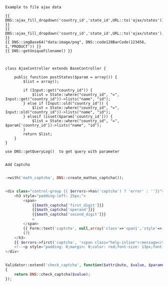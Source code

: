 
    Example to file ajax data

    {{ DNS::ajax_fill_dropdown('country_id','state_id',URL::to('ajax/states')) }}
    {{ DNS::ajax_fill_dropdown('country_id','state_id',URL::to('ajax/states'),array('statea_id','stateb_id')) }}
    {{ DNS::imgBase64("data:image/png", DNS::code128BarCode(123456, 1,'PRODUCT')) }}
    {{ DNS::getUniqueFilename() }}


    
    class AjaxController extends BaseController {

        public function postStates($param = array()) {
            $list = array();

            if (Input::get("country_id")) {
                $list = State::where("country_id", "=", Input::get("country_id"))->lists("name", "id");
            } else if (Input::old("country_id")) {
                $list = State::where("country_id", "=", Input::old("country_id"))->lists("name", "id");
            } elseif (isset($param['country_id'])) {
                $list = State::where("country_id", "=", $param['country_id'])->lists("name", "id");
            }
            return $list;
        }
    }
    
    use DNS::getQueryLog()  to get query with parameter 


    Add Captcha

```php    

->with('math_captcha', DNS::create_mathas_captcha());


<div class="control-group {{ $errors->has('captcha') ? 'error' : ''}}">
    <h3 style="padding-left: 25px;">
        <span>
            {{$math_captcha['first_digit']}}
            {{$math_captcha['operand']}}
            {{$math_captcha['second_digit']}}
            = 
        </span>
        {{ Form::text('captcha', null,array('class'=>'span1','style'=>'display: inline-block;margin-top: 11px;'))}}
        (?)
    </h3>
    {{ $errors->first('captcha', '<span class="help-inline">:message</span>') }}
    <!--<p style="padding: 0;margin: 0;color: red;font-size: 13px;font-weight: bolder;">ઉપર ના સરવાળા કે બાદબાકી નું પરિણામ અહિં લખો</p>-->
</div>


Validator::extend('check_captcha', function($attribute, $value, $parameters)
{
    return DNS::check_captcha($value);
});

